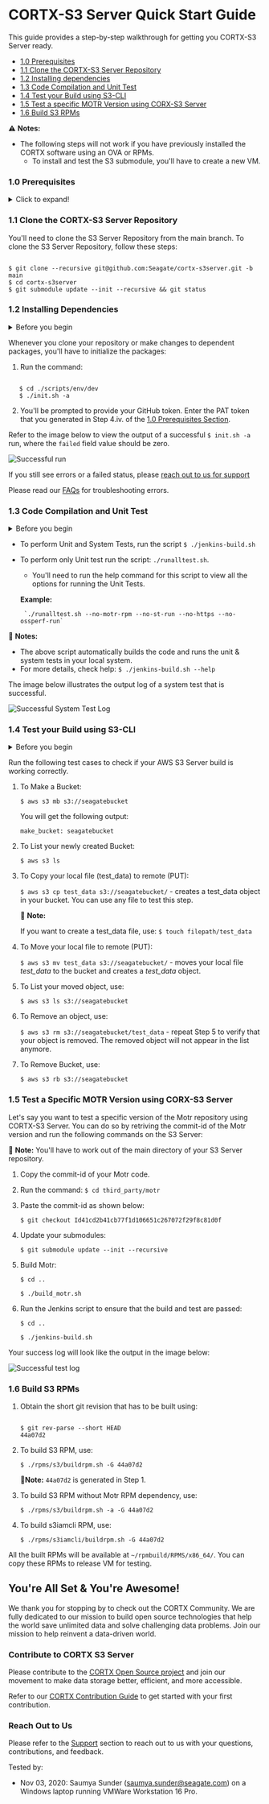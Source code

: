# CORTX-S3 Server Quick Start Guide
This guide provides a step-by-step walkthrough for getting you CORTX-S3 Server ready.

- [1.0 Prerequisites](#10-Prerequisites)
- [1.1 Clone the CORTX-S3 Server Repository](#11-Clone-the-CORTX-S3-Server-Repository)
- [1.2 Installing dependencies](#12-Installing-Dependencies)
- [1.3 Code Compilation and Unit Test](#13-Code-Compilation-and-Unit-Test)
- [1.4 Test your Build using S3-CLI](#14-Test-your-Build-using-S3-CLI)
- [1.5 Test a specific MOTR Version using CORX-S3 Server](#15-Test-a-Specific-MOTR-Version-using-CORX-S3-Server)
- [1.6 Build S3 RPMs](#16-Build-S3-RPMs)

:warning: **Notes:** 
- The following steps will not work if you have previously installed the CORTX software using an OVA or RPMs.
    - To install and test the S3 submodule, you'll have to create a new VM. 

### 1.0 Prerequisites

<details>
<summary>Click to expand!</summary>
<p>

1. You'll need to set up SSC, Cloud VM, or a local VM on VMWare Fusion or Oracle VirtualBox.
2. As a CORTX contributor you will need to refer, clone, contribute, and commit changes via the GitHub server. You can access the latest code via [Github](https://github.com/Seagate/cortx).
3. You'll need a valid GitHub Account.
4. Before you clone your Git repository, you'll need to create the following:
    1. Follow the link to generate the [SSH Public Key](https://git-scm.com/book/en/v2/Git-on-the-Server-Generating-Your-SSH-Public-Key).
    2. Add the newly created SSH Public Key to [Github](https://github.com/settings/keys).
    3. When you clone your Github repository, you'll be prompted to enter your GitHub Username and Password. Refer to the article to [Generate Personal Access Token or PAT](https://docs.github.com/en/github/authenticating-to-github/creating-a-personal-access-token).
    4. Copy your newly generated [PAT](https://github.com/settings/tokens) and enter it when prompted.

       :page_with_curl: **Note:** From this point onwards, you'll need to execute all steps logged in as a **Root User**.

5. We've assumed that `git` is preinstalled. If not then follow these steps to install [Git](https://git-scm.com/book/en/v2/Getting-Started-Installing-Git).
   * To check your Git Version, use the command: `$ git --version`

     :page_with_curl:**Note:** We recommended that you install Git Version 2.x.x.

6. Ensure that you've installed the following packages on your VM instance:

    * Python Version 3.0
      * To check whether Python is installed on your VM, use one of the following commands: `--version`  , `-V` , or `-VV`
      * To install Python version 3.0, use: `$ yum install -y python3`
    * pip:
      * To check if pip is installed, use: `$ pip --version`
      * To check if epel is installed, use: `$ yum repolist`. If epel was installed, you'll see it in the output list. If not enable it using :`$ yum --enablerepo=extras install epel-release`.
      * To install pip use: `$ pip install pip==20.3.3`
    * Ansible: `$ yum install -y ansible`
    * Extra Packages for Enterprise Linux:
        * To check if epel is installed, use: `$ yum repolist`
            * If epel was installed, you'll see it in the output list.
            * You might also see exclamation mark in front of the repositories id. Refer to the [Redhat Knowledge Base](https://access.redhat.com/solutions/2267871).
        * `$ yum install -y epel-release`
    * Verify if kernel version is 3.10.0-1062 (for centos-7.7) or 3.10.0-1127 (for centos-7.8), using: `$ uname -r`

7. You'll need to install CORTX Python Utilities. Follow the steps to install [CORTX Python Utilities](https://github.com/Seagate/cortx-utils/blob/main/py-utils/README.md).

8. You'll need to install Kafka Server. Follow the steps to install [Kafka Server](https://github.com/Seagate/cortx-utils/wiki/Kafka-Server-Setup/a32f44e0591e3fcf020398c0a23b8cdafcdd3c26).

9. Copy "message_bus.conf" file from the git checkout at "cortx-s3server/scripts/kafka/" to "/etc/cortx"

10. You'll need to disable selinux and firewall. Run the following commands:

     `$ systemctl stop firewalld` 

     `$ systemctl disable firewalld` 

     `$ sestatus` - you'll get a `SELinux status: disabled` status.

     `$ setenforce 0` - you'll get a `setenforce: SELinux is disabled` status.

     `$ sed -i 's/SELINUX=enforcing/SELINUX=disabled/' /etc/selinux/config` - you'll get a `SELINUX=disabled` status.

     Run `$ shutdown -r now` - to reboot your system.
     
     :page_with_curl: **Notes:**
     
      - If you're using cloud VM, go to your cloud VM website and select the VM. You'll have to stop the VM and then start it again to complete the reboot process
      - To use command line to shutdown your VM, use: `$ shutdown -r now` and Restart your VM.
        
     Once you power on your VM, you can verify if selinux and firewall are disabled by using: `$ getenforce` - you'll get a 'disabled' status.

All done! You are now ready for cloning the CORTX-S3 Server repository.

</p>
</details>

### 1.1 Clone the CORTX-S3 Server Repository

You'll need to clone the S3 Server Repository from the main branch. To clone the S3 Server Repository, follow these steps:

```shell

$ git clone --recursive git@github.com:Seagate/cortx-s3server.git -b main
$ cd cortx-s3server
$ git submodule update --init --recursive && git status
```

### 1.2 Installing Dependencies

<details>
<summary>Before you begin</summary>
<p>

At some point during the execution of the `init.sh` script, it will prompt for the following passwords. Enter them as mentioned below:
   * SSH password: `<Enter root password of VM>`
   * Enter new password for openldap rootDN: `seagate`
   * Enter new password for openldap IAM admin: `ldapadmin`

</p>
</details>

Whenever you clone your repository or make changes to dependent packages, you'll have to initialize the packages:

1. Run the command:

```shell

   $ cd ./scripts/env/dev
   $ ./init.sh -a
```

2. You'll be prompted to provide your GitHub token. Enter the PAT token that you generated in Step 4.iv. of the [1.0 Prerequisites Section](#10-Prerequisites).

Refer to the image below to view the output of a successful `$ init.sh -a` run, where the `failed` field value should be zero.

![Successful run](../images/init_script_output.png)

If you still see errors or a failed status, please [reach out to us for support](https://github.com/Seagate/cortx/blob/main/SUPPORT.md)

Please read our [FAQs](https://github.com/Seagate/cortx/blob/master/doc/Build-Installation-FAQ.md) for troubleshooting errors.

### 1.3 Code Compilation and Unit Test

<details>
<summary>Before you begin</summary>
<p>

You'll have to set up the host system before you test your build. To do so, run the following command from the main source directory: `$ ./update-hosts.sh`

</p>
</details>

- To perform Unit and System Tests, run the script `$ ./jenkins-build.sh`

- To perform only Unit test run the script: `./runalltest.sh`. 
    - You'll need to run the help command for this script to view all the options for running the Unit Tests. 
    
    **Example:** 

       `./runalltest.sh --no-motr-rpm --no-st-run --no-https --no-ossperf-run`

:page_with_curl: **Notes:**

* The above script automatically builds the code and runs the unit & system tests in your local system.
* For more details, check help: `$ ./jenkins-build.sh --help`

The image below illustrates the output log of a system test that is successful.

![Successful System Test Log](../images/jenkins_script_output.png)


### 1.4 Test your Build using S3-CLI

<details>
<summary>Before you begin</summary>
<p>

Before your test your build, ensure that you have installed and configured the following:

1. Make sure you have installed easy_install.
    - To check if you have easy_install, run the command: `$ easy_install --version`
    - To install easy_install, run the command: `$ yum install python-setuptools python-setuptools-devel`
2. Ensure you've installed pip.
    - To check if you have pip installed, run the command: `$ pip --version`
    - To install pip, run the command: `$ easy_install pip`
3. If you don't have Python Version 2.6.5+, install Python using: `$ yum install python26`
    - If you don't have Python Version 3.3, then install python3 using: `$ yum install python3`
4. Ensure that CORTX-S3 Server and its dependent services are running.
    1. To start CORTX-S3 Server and its dependent services, run the command: `$ ./jenkins-build.sh --skip_build --skip_tests`
       
       In case you get errors on haproxy service being inactive or not running, follow the steps below:
        - To check if HAProxy is working run `systemctl status haproxy`
        - If you see the status as inactive, use the command `systemctl start haproxy`
    2. To view the `PID` of the active S3 service, run the command: `$ pgrep s3`
    3. To view the `PID` of the active Motr service, run the command: `$ pgrep m0`
5. Follow these steps to install the AWS client and plugin:
    1. To install the AWS client, use: `$ pip3 install awscli`
    2. To install the AWS plugin, use: `$ pip3 install awscli-plugin-endpoint`
    
    Note: If we install awscli on s3 development environment using pip3 then Jenkins system tests will break due to version dependancy conflict in s3iamcli. Fix for this is in progress.
    
    3. Generate the AWS Access Key ID and Secret Key:
         1. To check for help messages, use: `$ s3iamcli -h`
         2. To create a new User, run: `$ s3iamcli CreateAccount -n <Account Name> -e <Email Id>`
              * Enter the following LDAP credentials:
                  User Id : `sgiamadmin`
                  Password : `ldapadmin`
              * Running the above command lists details of the newly created user including the `aws Access Key ID` and the `aws Secret Key`
              * Copy and save the Access and Secret Keys for the new user.

6. To Configure AWS run the following commands:
   
   Keep the Access and Secret Keys generated in Step 4.iv. of the [1.0 Prerequisites Section](#10-Prerequisites).
   
   1.  Run `$ aws configure` and enter the following details:
        * `AWS Access Key ID [None]: <ACCESS KEY>`
        * `AWS Secret Access Key [None]: <SECRET KEY>`
        * `Default region name [None]: US`
        * `Default output format [None]: text`
   2. Configure the AWS Plugin Endpoint using:
      `$ aws configure set plugins.endpoint awscli_plugin_endpoint`
        - To configure AWS in SSL mode run:
            `$ aws configure set s3.endpoint_url https://s3.seagate.com`
            `$ aws configure set s3api.endpoint_url https://s3.seagate.com`
        - To configure AWS in non-SSL mode, please run:
            `$ aws configure set s3.endpoint_url http://s3.seagate.com`
            `$ aws configure set s3api.endpoint_url http://s3.seagate.com`
   3. Run the following command to view the contents of your AWS config file: 
      `$ cat ~/.aws/config`
      
      1. For AWS in SSL mode, you'll need to configure the `[default]` section with the `ca_bundle=<path to ca.crt file>` parameter.
      
      **Sample Output for SSL mode**
       
      ```shell
      
         [default]
         output = text
         region = US
         s3 = endpoint_url = https://s3.seagate.com
         s3api = endpoint_url = https://s3.seagate.com
         ca_bundle = /etc/ssl/stx-s3-clients/s3/ca.crt
         [plugins]
         endpoint = awscli_plugin_endpoint
      ```
      2. For non-SSL mode you can leave the [default] section as is.
      
      **Sample Output for non-SSL mode**
      
      ```shell
      
        [default]
        output = text
        region = US
        s3 = endpoint_url = http://s3.seagate.com
        s3api = endpoint_url = http://s3.seagate.com
        [plugins]
        endpoint = awscli_plugin_endpoint
      ```

    4. Ensure that your AWS credential file contains your Access Key Id and Secret Key by using: `$ cat ~/.aws/credentials`
</p>
</details>

Run the following test cases to check if your AWS S3 Server build is working correctly.

1. To Make a Bucket:

    `$ aws s3 mb s3://seagatebucket`

    You will get the following output:

    `make_bucket: seagatebucket`

2. To List your newly created Bucket:

    `$ aws s3 ls`

3. To Copy your local file (test_data) to remote (PUT):

    `$ aws s3 cp test_data s3://seagatebucket/` - creates a test_data object in your bucket. You can use any file to test this step.

   :page_with_curl: **Note:** 
   
    If you want to create a test_data file, use: `$ touch filepath/test_data`

4. To Move your local file to remote (PUT):

    `$ aws s3 mv test_data s3://seagatebucket/` - moves your local file *test_data* to the bucket and creates a *test_data* object.

5. To List your moved object, use:

    `$ aws s3 ls s3://seagatebucket`

6. To Remove an object, use:

    `$ aws s3 rm s3://seagatebucket/test_data` - repeat Step 5 to verify that your object is removed. The removed object will not appear in the list anymore.

7. To Remove Bucket, use:

    `$ aws s3 rb s3://seagatebucket`

### 1.5 Test a Specific MOTR Version using CORX-S3 Server

Let's say you want to test a specific version of the Motr repository using CORTX-S3 Server. You can do so by retriving the commit-id of the Motr version and run the following commands on the S3 Server:

:page_with_curl: **Note:** You'll have to work out of the main directory of your S3 Server repository.

1. Copy the commit-id of your Motr code. 
2. Run the command: `$ cd third_party/motr`
4. Paste the commit-id as shown below:

   `$ git checkout Id41cd2b41cb77f1d106651c267072f29f8c81d0f`

5. Update your submodules:

    `$ git submodule update --init --recursive`

6. Build Motr:

    `$ cd ..`

    `$ ./build_motr.sh`

7. Run the Jenkins script to ensure that the build and test are passed:

    `$ cd ..`

    `$ ./jenkins-build.sh`

Your success log will look like the output in the image below:

![Successful test log](../images/jenkins_script_output.png)

### 1.6 Build S3 RPMs

1. Obtain the short git revision that has to be built using:

    ```shell

    $ git rev-parse --short HEAD
    44a07d2
    ```
2. To build S3 RPM, use:

    `$ ./rpms/s3/buildrpm.sh -G 44a07d2`

    :page_with_curl:**Note:** `44a07d2` is generated in Step 1.

3. To build S3 RPM without Motr RPM dependency, use:

    `$ ./rpms/s3/buildrpm.sh -a -G 44a07d2`

4. To build s3iamcli RPM, use:

    `$ ./rpms/s3iamcli/buildrpm.sh -G 44a07d2`

All the built RPMs will be available at `~/rpmbuild/RPMS/x86_64/`. You can copy these RPMs to release VM for testing.

## You're All Set & You're Awesome!

We thank you for stopping by to check out the CORTX Community. We are fully dedicated to our mission to build open source technologies that help the world save unlimited data and solve challenging data problems. Join our mission to help reinvent a data-driven world. 

### Contribute to CORTX S3 Server

Please contribute to the [CORTX Open Source project](https://github.com/Seagate/cortx/blob/main/doc/SuggestedContributions.md) and join our movement to make data storage better, efficient, and more accessible.

Refer to our [CORTX Contribution Guide](https://github.com/Seagate/cortx/blob/main/CONTRIBUTING.md) to get started with your first contribution.

### Reach Out to Us

Please refer to the [Support](https://github.com/Seagate/cortx/blob/main/SUPPORT.md) section to reach out to us with your questions, contributions, and feedback.

Tested by:

- Nov 03, 2020: Saumya Sunder (saumya.sunder@seagate.com) on a Windows laptop running VMWare Workstation 16 Pro.
